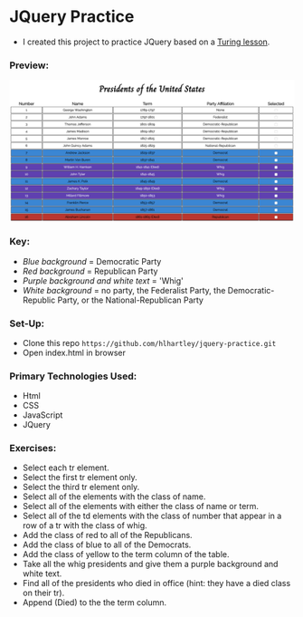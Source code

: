 # JQuery Practice
- I created this project to practice JQuery based on a [Turing lesson](http://frontend.turing.io/lessons/module-1/introduction-to-jquery.html). 

### Preview:
![Screenshot](jqueryss.png)

### Key:
- *Blue background* = Democratic Party
- *Red background* = Republican Party
- *Purple background and white text* = 'Whig'
- *White background* = no party, the Federalist Party, the Democratic-Republic Party, or the National-Republican Party

### Set-Up:
* Clone this repo `https://github.com/hlhartley/jquery-practice.git`
* Open index.html in browser

### Primary Technologies Used:
* Html
* CSS
* JavaScript
* JQuery

### Exercises:
- Select each tr element.
- Select the first tr element only.
- Select the third tr element only.
- Select all of the elements with the class of name.
- Select all of the elements with either the class of name or term.
- Select all of the td elements with the class of number that appear in a row of a tr with the class of whig.
- Add the class of red to all of the Republicans.
- Add the class of blue to all of the Democrats.
- Add the class of yellow to the term column of the table.
- Take all the whig presidents and give them a purple background and white text.
- Find all of the presidents who died in office (hint: they have a died class on their tr).
- Append <span class="died">(Died)</span> to the the term column.
